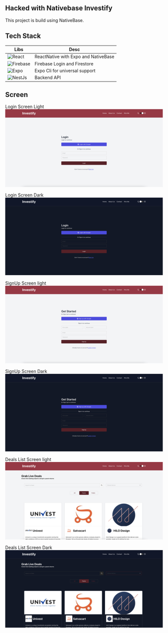 ## Hacked with Nativebase Investify

This project is build using NativeBase.

## Tech Stack
| Libs | Desc |
| ------ | ------ |
| ![React](https://img.shields.io/badge/React-20232A?style=for-the-badge&logo=react&logoColor=61DAFB) | ReactNative with Expo and NativeBase|
| ![Firebase](https://img.shields.io/badge/firebase-ffca28?style=for-the-badge&logo=firebase&logoColor=black)| Firebase Login and Firestore
| ![Expo](https://img.shields.io/badge/Expo-1B1F23?style=for-the-badge&logo=expo&logoColor=white) | Expo Cli for universal support |
| ![NestJs](https://img.shields.io/badge/nestjs-E0234E?style=for-the-badge&logo=nestjs&logoColor=white) | Backend API |

## Screen

Login Screen Light
![alt login-light](https://github.com/hasnentai/fintech-nativebase/blob/deals/screenshots/login-light.png)

Login Screen Dark
![alt login-light](https://github.com/hasnentai/fintech-nativebase/blob/deals/screenshots/login-dark.png)


SignUp Screen light
![alt login-light](https://github.com/hasnentai/fintech-nativebase/blob/deals/screenshots/signup-light.png)


SignUp Screen Dark
![alt login-light](https://github.com/hasnentai/fintech-nativebase/blob/deals/screenshots/signup-dark.png)


Deals List Screen light
![alt login-light](https://github.com/hasnentai/fintech-nativebase/blob/deals/screenshots/deals-light.png)


Deals List Screen Dark
![alt login-light](https://github.com/hasnentai/fintech-nativebase/blob/deals/screenshots/deals-dark.png)